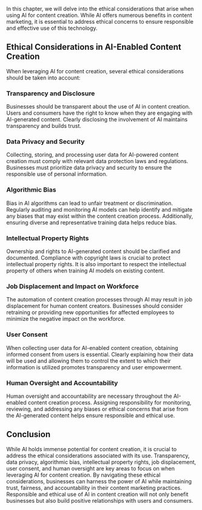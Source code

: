 
In this chapter, we will delve into the ethical considerations that arise when using AI for content creation. While AI offers numerous benefits in content marketing, it is essential to address ethical concerns to ensure responsible and effective use of this technology.

## Ethical Considerations in AI-Enabled Content Creation

When leveraging AI for content creation, several ethical considerations should be taken into account:

### Transparency and Disclosure

Businesses should be transparent about the use of AI in content creation. Users and consumers have the right to know when they are engaging with AI-generated content. Clearly disclosing the involvement of AI maintains transparency and builds trust.

### Data Privacy and Security

Collecting, storing, and processing user data for AI-powered content creation must comply with relevant data protection laws and regulations. Businesses must prioritize data privacy and security to ensure the responsible use of personal information.

### Algorithmic Bias

Bias in AI algorithms can lead to unfair treatment or discrimination. Regularly auditing and monitoring AI models can help identify and mitigate any biases that may exist within the content creation process. Additionally, ensuring diverse and representative training data helps reduce bias.

### Intellectual Property Rights

Ownership and rights to AI-generated content should be clarified and documented. Compliance with copyright laws is crucial to protect intellectual property rights. It is also important to respect the intellectual property of others when training AI models on existing content.

### Job Displacement and Impact on Workforce

The automation of content creation processes through AI may result in job displacement for human content creators. Businesses should consider retraining or providing new opportunities for affected employees to minimize the negative impact on the workforce.

### User Consent

When collecting user data for AI-enabled content creation, obtaining informed consent from users is essential. Clearly explaining how their data will be used and allowing them to control the extent to which their information is utilized promotes transparency and user empowerment.

### Human Oversight and Accountability

Human oversight and accountability are necessary throughout the AI-enabled content creation process. Assigning responsibility for monitoring, reviewing, and addressing any biases or ethical concerns that arise from the AI-generated content helps ensure responsible and ethical use.

## Conclusion

While AI holds immense potential for content creation, it is crucial to address the ethical considerations associated with its use. Transparency, data privacy, algorithmic bias, intellectual property rights, job displacement, user consent, and human oversight are key areas to focus on when leveraging AI for content creation. By navigating these ethical considerations, businesses can harness the power of AI while maintaining trust, fairness, and accountability in their content marketing practices. Responsible and ethical use of AI in content creation will not only benefit businesses but also build positive relationships with users and consumers.
